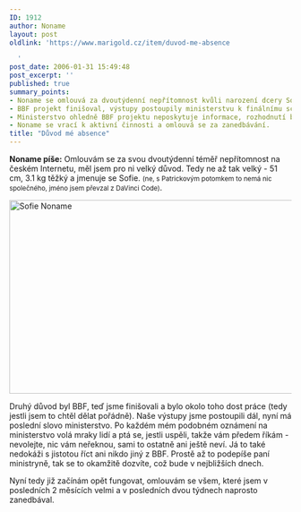 ```yaml
---
ID: 1912
author: Noname
layout: post
oldlink: 'https://www.marigold.cz/item/duvod-me-absence

  '
post_date: 2006-01-31 15:49:48
post_excerpt: ''
published: true
summary_points:
- Noname se omlouvá za dvoutýdenní nepřítomnost kvůli narození dcery Sofie.
- BBF projekt finišoval, výstupy postoupily ministerstvu k finálnímu schválení.
- Ministerstvo ohledně BBF projektu neposkytuje informace, rozhodnutí bude brzy.
- Noname se vrací k aktivní činnosti a omlouvá se za zanedbávání.
title: "Důvod mé absence"
---
```


<p><strong>Noname píše:</strong> Omlouvám se za svou dvoutýdenní téměř nepřítomnost na českém Internetu, měl jsem pro ni velký důvod. Tedy ne až tak velký - 51 cm, 3.1 kg těžký a jmenuje se Sofie. <small>(ne, s Patrickovým potomkem to nemá nic společného, jméno jsem převzal z DaVinci Code)</small>.</p>


<p><img src="/wp-content/uploads/cache/20060131-sofie1.jpg" alt="Sofie Noname" width="519" height="346" /></p>

<p>Druhý důvod byl BBF, teď jsme finišovali a bylo okolo toho dost práce (tedy jestli jsem to chtěl dělat pořádně). Naše výstupy jsme postoupili dál, nyní má poslední slovo ministerstvo. Po každém mém podobném oznámení na ministerstvo volá mraky lidí a ptá se, jestli uspěli, takže vám předem říkám - nevolejte, nic vám neřeknou, sami to ostatně ani ještě neví. Já to také nedokáži s jistotou říct ani nikdo jiný z BBF. Prostě až to podepíše paní ministryně, tak se to okamžitě dozvíte, což bude v nejbližších dnech.</p>

<p>Nyní tedy již začínám opět fungovat, omlouvám se všem, které jsem v posledních 2 měsících velmi a v posledních dvou týdnech naprosto zanedbával.</p>